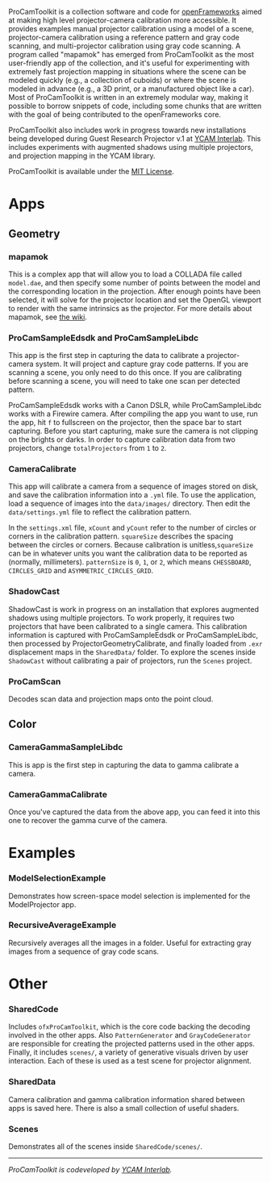 ProCamToolkit is a collection software and code for [openFrameworks](http://openframeworks.cc/) aimed at making high level projector-camera calibration more accessible. It provides examples manual projector calibration using a model of a scene, projector-camera calibration using a reference pattern and gray code scanning, and multi-projector calibration using gray code scanning. A program called "mapamok" has emerged from ProCamToolkit as the most user-friendly app of the collection, and it's useful for experimenting with extremely fast projection mapping in situations where the scene can be modeled quickly (e.g., a collection of cuboids) or where the scene is modeled in advance (e.g., a 3D print, or a manufactured object like a car). Most of ProCamToolkit is written in an extremely modular way, making it possible to borrow snippets of code, including some chunks that are written with the goal of being contributed to the openFrameworks core.

ProCamToolkit also includes work in progress towards new installations being developed during Guest Research Projector v.1 at [YCAM Interlab](http://interlab.ycam.jp/en/). This includes experiments with augmented shadows using multiple projectors, and projection mapping in the YCAM library.

ProCamToolkit is available under the [MIT License](https://secure.wikimedia.org/wikipedia/en/wiki/Mit_license).

# Apps

## Geometry

### mapamok

This is a complex app that will allow you to load a COLLADA file called `model.dae`, and then specify some number of points between the model and the corresponding location in the projection. After enough points have been selected, it will solve for the projector location and set the OpenGL viewport to render with the same intrinsics as the projector. For more details about mapamok, see [the wiki](https://github.com/YCAMInterlab/ProCamToolkit/wiki).

### ProCamSampleEdsdk and ProCamSampleLibdc

This app is the first step in capturing the data to calibrate a projector-camera system. It will project and capture gray code patterns. If you are scanning a scene, you only need to do this once. If you are calibrating before scanning a scene, you will need to take one scan per detected pattern.

ProCamSampleEdsdk works with a Canon DSLR, while ProCamSampleLibdc works with a Firewire camera. After compiling the app you want to use, run the app, hit `f` to fullscreen on the projector, then the space bar to start capturing. Before you start capturing, make sure the camera is not clipping on the brights or darks. In order to capture calibration data from two projectors, change `totalProjectors` from `1` to `2`.

### CameraCalibrate

This app will calibrate a camera from a sequence of images stored on disk, and save the calibration information into a `.yml` file. To use the application, load a sequence of images into the `data/images/` directory. Then edit the `data/settings.yml` file to reflect the calibration pattern.

In the `settings.xml` file, `xCount` and `yCount` refer to the number of circles or corners in the calibration pattern. `squareSize` describes the spacing between the circles or corners.  Because calibration is unitless,`squareSize` can be in whatever units you want the calibration data to be reported as (normally, millimeters). `patternSize` is `0`, `1`, or `2`, which means `CHESSBOARD`, `CIRCLES_GRID` and `ASYMMETRIC_CIRCLES_GRID`.

### ShadowCast

ShadowCast is work in progress on an installation that explores augmented shadows using multiple projectors. To work properly, it requires two projectors that have been calibrated to a single camera. This calibration information is captured with ProCamSampleEdsdk or ProCamSampleLibdc, then processed by ProjectorGeometryCalibrate, and finally loaded from `.exr` displacement maps in the `SharedData/` folder. To explore the scenes inside `ShadowCast` without calibrating a pair of projectors, run the `Scenes` project.

### ProCamScan

Decodes scan data and projection maps onto the point cloud.

## Color

### CameraGammaSampleLibdc

This is app is the first step in capturing the data to gamma calibrate a camera.

### CameraGammaCalibrate

Once you've captured the data from the above app, you can feed it into this one to recover the gamma curve of the camera.

# Examples

### ModelSelectionExample

Demonstrates how screen-space model selection is implemented for the ModelProjector app.

### RecursiveAverageExample

Recursively averages all the images in a folder. Useful for extracting gray images from a sequence of gray code scans.

# Other

### SharedCode

Includes `ofxProCamToolkit`, which is the core code backing the decoding involved in the other apps. Also `PatternGenerator` and `GrayCodeGenerator` are responsible for creating the projected patterns used in the other apps. Finally, it includes `scenes/`, a variety of generative visuals driven by user interaction. Each of these is used as a test scene for projector alignment.

### SharedData

Camera calibration and gamma calibration information shared between apps is saved here. There is also a small collection of useful shaders.

### Scenes

Demonstrates all of the scenes inside `SharedCode/scenes/`.

- - --

*ProCamToolkit is codeveloped by [YCAM Interlab](http://interlab.ycam.jp/en/).*